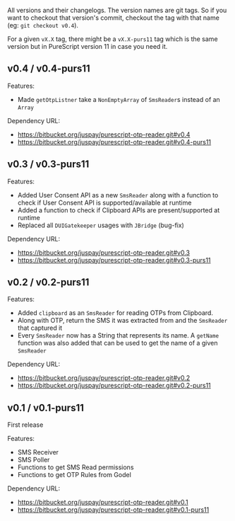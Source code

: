 All versions and their changelogs. The version names are git tags. So if you want to checkout that version's commit, checkout the tag with that name (eg: `git checkout v0.4`).

For a given `vX.X` tag, there might be a `vX.X-purs11` tag which is the same version but in PureScript version 11 in case you need it.

## v0.4 / v0.4-purs11

Features:

* Made `getOtpListner` take a `NonEmptyArray` of `SmsReader`s instead of an `Array`

Dependency URL:

* https://bitbucket.org/juspay/purescript-otp-reader.git#v0.4
* https://bitbucket.org/juspay/purescript-otp-reader.git#v0.4-purs11

## v0.3 / v0.3-purs11

Features:

* Added User Consent API as a new `SmsReader` along with a function to check if User Consent API is supported/available at runtime
* Added a function to check if Clipboard APIs are present/supported at runtime
* Replaced all `DUIGatekeeper` usages with `JBridge` (bug-fix)

Dependency URL:

* https://bitbucket.org/juspay/purescript-otp-reader.git#v0.3
* https://bitbucket.org/juspay/purescript-otp-reader.git#v0.3-purs11

## v0.2 / v0.2-purs11

Features:

* Added `clipboard` as an `SmsReader` for reading OTPs from Clipboard.
* Along with OTP, return the SMS it was extracted from and the `SmsReader` that captured it
* Every `SmsReader` now has a String that represents its name. A `getName` function was also added that can be used to get the name of a given `SmsReader`

Dependency URL:

* https://bitbucket.org/juspay/purescript-otp-reader.git#v0.2
* https://bitbucket.org/juspay/purescript-otp-reader.git#v0.2-purs11

## v0.1 / v0.1-purs11
First release

Features:

* SMS Receiver
* SMS Poller
* Functions to get SMS Read permissions
* Functions to get OTP Rules from Godel

Dependency URL:

* https://bitbucket.org/juspay/purescript-otp-reader.git#v0.1
* https://bitbucket.org/juspay/purescript-otp-reader.git#v0.1-purs11